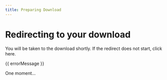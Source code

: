```yaml
---
title: Preparing Download
---
```


# Redirecting to your download

<script setup lang="ts">
import { onMounted, ref } from 'vue'

const status = ref<'pending' | 'redirecting' | 'error'>('pending')
const redirectUrl = ref<string>('')
const errorMessage = ref<string>('')

onMounted(() => {
  if (typeof window === 'undefined') return

  const params = new URLSearchParams(window.location.search)
  const targetParam = params.get('target')

  if (!targetParam) {
    status.value = 'error'
    errorMessage.value = 'No destination URL was provided.'
    return
  }

  try {
    const url = new URL(targetParam, window.location.origin)
    if (!['https:', 'http:'].includes(url.protocol)) {
      throw new Error('unsupported-protocol')
    }
    redirectUrl.value = url.toString()
    status.value = 'redirecting'
    window.location.replace(redirectUrl.value)
  } catch (error) {
    status.value = 'error'
    errorMessage.value = 'The requested URL is invalid.'
  }
})
</script>

<div v-if="status === 'redirecting'">
  <p>You will be taken to the download shortly. If the redirect does not start, <a :href="redirectUrl">click here</a>.</p>
</div>
<div v-else-if="status === 'error'">
  <p>{{ errorMessage }}</p>
</div>
<div v-else>
  <p>One moment…</p>
</div>
